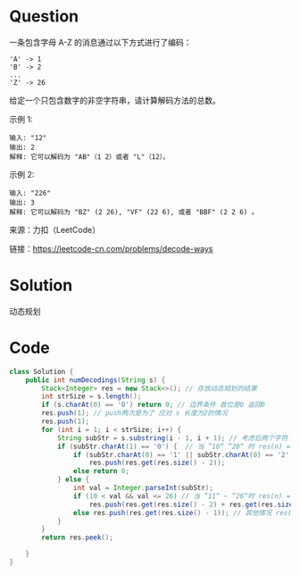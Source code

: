 # Question

一条包含字母 A-Z 的消息通过以下方式进行了编码：

    'A' -> 1
    'B' -> 2
    ...
    'Z' -> 26

给定一个只包含数字的非空字符串，请计算解码方法的总数。

示例 1:

    输入: "12"
    输出: 2
    解释: 它可以解码为 "AB"（1 2）或者 "L"（12）。
示例 2:

    输入: "226"
    输出: 3
    解释: 它可以解码为 "BZ" (2 26), "VF" (22 6), 或者 "BBF" (2 2 6) 。

来源：力扣（LeetCode）

链接：https://leetcode-cn.com/problems/decode-ways

# Solution

动态规划

# Code

```java
class Solution {
    public int numDecodings(String s) {
        Stack<Integer> res = new Stack<>(); // 存放动态规划的结果
        int strSize = s.length(); 
        if (s.charAt(0) == '0') return 0; // 边界条件 首位是0 返回0
        res.push(1); // push两次是为了 应对 s 长度为2的情况
        res.push(1);
        for (int i = 1; i < strSize; i++) {
            String subStr = s.substring(i - 1, i + 1); // 考虑后两个字符
            if (subStr.charAt(1) == '0') {  // 当 ”10“ ”20“ 时 res(n) = res(n-2)，"00" ”30“~"90"时直接返回0 
                if (subStr.charAt(0) == '1' || subStr.charAt(0) == '2')
                    res.push(res.get(res.size() - 2));
                else return 0;
            } else {
                int val = Integer.parseInt(subStr); 
                if (10 < val && val <= 26) // 当 ”11“ ~ ”26“时 res(n) = res(n-1) + res(n-2)
                    res.push(res.get(res.size() - 2) + res.get(res.size() - 1));
                else res.push(res.get(res.size() - 1)); // 其他情况 res(n) = res(n-1)
            }
        }
        return res.peek();

    }
}
```

